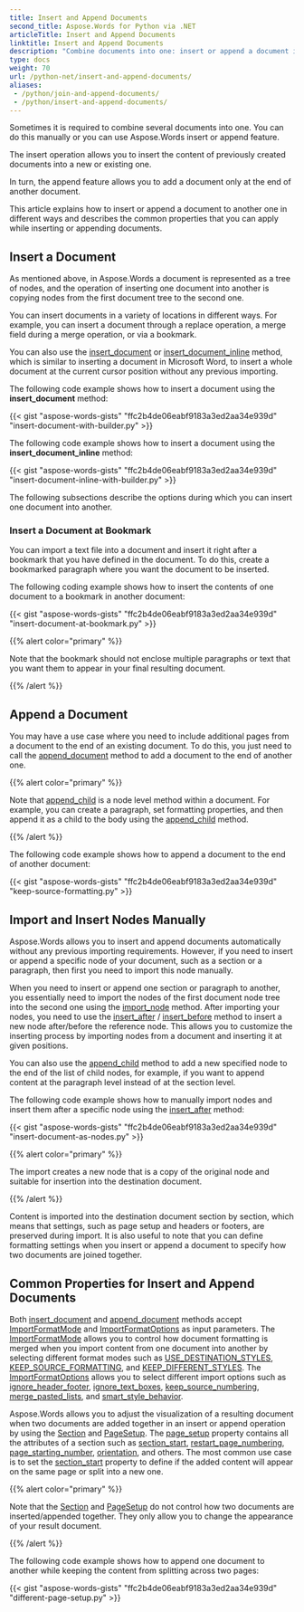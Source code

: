 ```yaml
---
title: Insert and Append Documents
second_title: Aspose.Words for Python via .NET
articleTitle: Insert and Append Documents
linktitle: Insert and Append Documents
description: "Combine documents into one: insert or append a document into a new or existing one using find and replace, merge field, bookmark, or simply at the document end in Python."
type: docs
weight: 70
url: /python-net/insert-and-append-documents/
aliases:
 - /python/join-and-append-documents/
 - /python/insert-and-append-documents/
---
```


Sometimes it is required to combine several documents into one. You can do this manually or you can use Aspose.Words insert or append feature.

The insert operation allows you to insert the content of previously created documents into a new or existing one.

In turn, the append feature allows you to add a document only at the end of another document.

This article explains how to insert or append a document to another one in different ways and describes the common properties that you can apply while inserting or appending documents.

## Insert a Document

As mentioned above, in Aspose.Words a document is represented as a tree of nodes, and the operation of inserting one document into another is copying nodes from the first document tree to the second one.

You can insert documents in a variety of locations in different ways. For example, you can insert a document through a replace operation, a merge field during a merge operation, or via a bookmark.

You can also use the [insert_document](https://reference.aspose.com/words/python-net/aspose.words/documentbuilder/insert_document/) or [insert_document_inline](https://reference.aspose.com/words/python-net/aspose.words/documentbuilder/insert_document_inline/#document_importformatmode_importformatoptions) method, which is similar to inserting a document in Microsoft Word, to insert a whole document at the current cursor position without any previous importing.

The following code example shows how to insert a document using the **insert_document** method:

{{< gist "aspose-words-gists" "ffc2b4de06eabf9183a3ed2aa34e939d" "insert-document-with-builder.py" >}}

The following code example shows how to insert a document using the **insert_document_inline** method:

{{< gist "aspose-words-gists" "ffc2b4de06eabf9183a3ed2aa34e939d" "insert-document-inline-with-builder.py" >}}

The following subsections describe the options during which you can insert one document into another.

### Insert a Document at Bookmark

You can import a text file into a document and insert it right after a bookmark that you have defined in the document. To do this, create a bookmarked paragraph where you want the document to be inserted.

The following coding example shows how to insert the contents of one document to a bookmark in another document:

{{< gist "aspose-words-gists" "ffc2b4de06eabf9183a3ed2aa34e939d" "insert-document-at-bookmark.py" >}}

{{% alert color="primary" %}}

Note that the bookmark should not enclose multiple paragraphs or text that you want them to appear in your final resulting document.

{{% /alert %}}

## Append a Document

You may have a use case where you need to include additional pages from a document to the end of an existing document. To do this, you just need to call the [append_document](https://reference.aspose.com/words/python-net/aspose.words/document/append_document/) method to add a document to the end of another one.

{{% alert color="primary" %}}

Note that [append_child](https://reference.aspose.com/words/python-net/aspose.words/compositenode/append_child/) is a node level method within a document. For example, you can create a paragraph, set formatting properties, and then append it as a child to the body using the [append_child](https://reference.aspose.com/words/python-net/aspose.words/compositenode/append_child/) method.

{{% /alert %}}

The following code example shows how to append a document to the end of another document:

{{< gist "aspose-words-gists" "ffc2b4de06eabf9183a3ed2aa34e939d" "keep-source-formatting.py" >}}

## Import and Insert Nodes Manually

Aspose.Words allows you to insert and append documents automatically without any previous importing requirements. However, if you need to insert or append a specific node of your document, such as a section or a paragraph, then first you need to import this node manually.

When you need to insert or append one section or paragraph to another, you essentially need to import the nodes of the first document node tree into the second one using the [import_node](https://reference.aspose.com/words/python-net/aspose.words/documentbase/import_node/) method. After importing your nodes, you need to use the [insert_after](https://reference.aspose.com/words/python-net/aspose.words/compositenode/insert_after/) / [insert_before](https://reference.aspose.com/words/python-net/aspose.words/compositenode/insert_before/) method to insert a new node after/before the reference node. This allows you to customize the inserting process by importing nodes from a document and inserting it at given positions.

You can also use the [append_child](https://reference.aspose.com/words/python-net/aspose.words/compositenode/append_child/) method to add a new specified node to the end of the list of child nodes, for example, if you want to append content at the paragraph level instead of at the section level.

The following code example shows how to manually import nodes and insert them after a specific node using the [insert_after](https://reference.aspose.com/words/python-net/aspose.words/compositenode/insert_after/) method:

{{< gist "aspose-words-gists" "ffc2b4de06eabf9183a3ed2aa34e939d" "insert-document-as-nodes.py" >}}

{{% alert color="primary" %}}

The import creates a new node that is a copy of the original node and suitable for insertion into the destination document.

{{% /alert %}}

Content is imported into the destination document section by section, which means that settings, such as page setup and headers or footers, are preserved during import. It is also useful to note that you can define formatting settings when you insert or append a document to specify how two documents are joined together.

## Common Properties for Insert and Append Documents

Both [insert_document](https://reference.aspose.com/words/python-net/aspose.words/documentbuilder/insert_document/) and [append_document](https://reference.aspose.com/words/python-net/aspose.words/document/append_document/) methods accept [ImportFormatMode](https://reference.aspose.com/words/python-net/aspose.words/importformatmode/) and [ImportFormatOptions](https://reference.aspose.com/words/python-net/aspose.words/importformatoptions/) as input parameters. The [ImportFormatMode](https://reference.aspose.com/words/python-net/aspose.words/importformatmode/) allows you to control how document formatting is merged when you import content from one document into another by selecting different format modes such as [USE_DESTINATION_STYLES](https://reference.aspose.com/words/python-net/aspose.words/importformatmode/#use_destination_styles), [KEEP_SOURCE_FORMATTING](https://reference.aspose.com/words/python-net/aspose.words/importformatmode/#keep_source_formatting), and [KEEP_DIFFERENT_STYLES](https://reference.aspose.com/words/python-net/aspose.words/importformatmode/#keep_different_styles). The [ImportFormatOptions](https://reference.aspose.com/words/python-net/aspose.words/importformatoptions/) allows you to select different import options such as [ignore_header_footer](https://reference.aspose.com/words/python-net/aspose.words/importformatoptions/ignore_header_footer/), [ignore_text_boxes](https://reference.aspose.com/words/python-net/aspose.words/importformatoptions/ignore_text_boxes/), [keep_source_numbering](https://reference.aspose.com/words/python-net/aspose.words/importformatoptions/keep_source_numbering/), [merge_pasted_lists](https://reference.aspose.com/words/python-net/aspose.words/importformatoptions/merge_pasted_lists/), and [smart_style_behavior](https://reference.aspose.com/words/python-net/aspose.words/importformatoptions/smart_style_behavior/).

Aspose.Words allows you to adjust the visualization of a resulting document when two documents are added together in an insert or append operation by using the [Section](https://reference.aspose.com/words/python-net/aspose.words/section/) and [PageSetup](https://reference.aspose.com/words/python-net/aspose.words/pagesetup/). The [page_setup](https://reference.aspose.com/words/python-net/aspose.words/documentbuilder/page_setup/) property contains all the attributes of a section such as [section_start](https://reference.aspose.com/words/python-net/aspose.words/pagesetup/section_start/), [restart_page_numbering](https://reference.aspose.com/words/python-net/aspose.words/pagesetup/restart_page_numbering/), [page_starting_number](https://reference.aspose.com/words/python-net/aspose.words/pagesetup/page_starting_number/), [orientation](https://reference.aspose.com/words/python-net/aspose.words/pagesetup/orientation/), and others. The most common use case is to set the [section_start](https://reference.aspose.com/words/python-net/aspose.words/pagesetup/section_start/) property to define if the added content will appear on the same page or split into a new one.

{{% alert color="primary" %}}

Note that the [Section](https://reference.aspose.com/words/python-net/aspose.words/section/) and [PageSetup](https://reference.aspose.com/words/python-net/aspose.words/pagesetup/) do not control how two documents are inserted/appended together. They only allow you to change the appearance of your result document.

{{% /alert %}}

The following code example shows how to append one document to another while keeping the content from splitting across two pages:

{{< gist "aspose-words-gists" "ffc2b4de06eabf9183a3ed2aa34e939d" "different-page-setup.py" >}}
